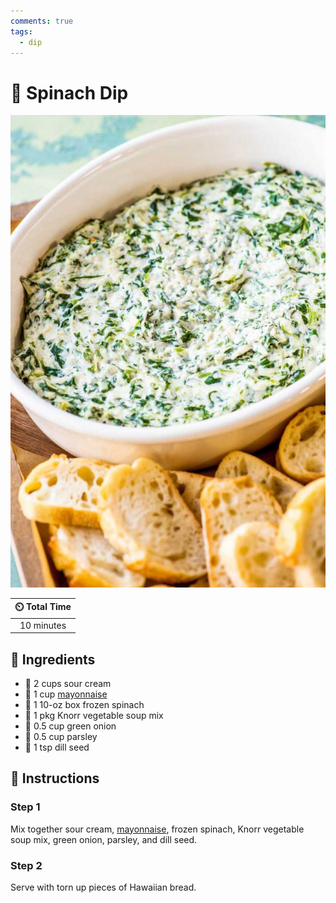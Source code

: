 ```yaml
---
comments: true
tags:
  - dip
---
```

# :leafy_green: Spinach Dip

![Spinach Dip](../assets/images/spinach-dip.jpg)

| :timer_clock: Total Time |
|:-----------------------: |
| 10 minutes |

## :salt: Ingredients

- :rice: 2 cups sour cream
- :egg: 1 cup [mayonnaise][1]
- :leafy_green: 1 10-oz box frozen spinach
- :stew: 1 pkg Knorr vegetable soup mix
- :leafy_green: 0.5 cup green onion
- :herb: 0.5 cup parsley
- :chestnut: 1 tsp dill seed

## :pencil: Instructions

### Step 1

Mix together sour cream, [mayonnaise][1], frozen spinach, Knorr vegetable soup mix, green onion, parsley, and dill
seed.

### Step 2

Serve with torn up pieces of Hawaiian bread.

[1]: <./mayonnaise.md>

